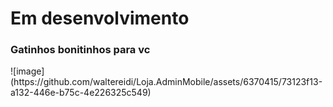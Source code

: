 <h1>Em desenvolvimento</h1>
<h3>Gatinhos bonitinhos para vc</h3>
![image](https://github.com/waltereidi/Loja.AdminMobile/assets/6370415/73123f13-a132-446e-b75c-4e226325c549)
